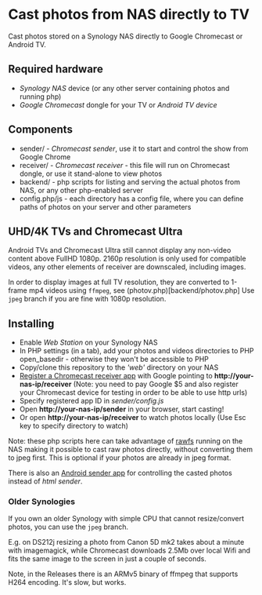 Cast photos from NAS directly to TV
===================================

Cast photos stored on a Synology NAS directly to Google Chromecast or Android TV.

## Required hardware

- *Synology NAS* device (or any other server containing photos and running php)
- *Google Chromecast* dongle for your TV or *Android TV device*

## Components

* sender/ - *Chromecast sender*, use it to start and control the show from Google Chrome
* receiver/ - *Chromecast receiver* - this file will run on Chromecast dongle, or use it stand-alone to view photos
* backend/ - php scripts for listing and serving the actual photos from NAS, or any other php-enabled server
* config.php/js - each directory has a config file, where you can define paths of photos on your server and other parameters

## UHD/4K TVs and Chromecast Ultra

Android TVs and Chromecast Ultra still cannot display any non-video content above FullHD 1080p.
2160p resolution is only used for compatible videos, any other elements of receiver are downscaled, including images.

In order to display images at full TV resolution, they are converted to 1-frame mp4 videos using `ffmpeg`, see (photov.php)[backend/photov.php]
Use `jpeg` branch if you are fine with 1080p resolution.

## Installing

- Enable *Web Station* on your Synology NAS
- In PHP settings (in a tab), add your photos and videos directories to PHP open_basedir - otherwise they won't be accessible to PHP
- Copy/clone this repository to the *'web'* directory on your NAS
- [Register a Chromecast receiver app](https://cast.google.com/publish/) with Google pointing to **http://your-nas-ip/receiver**
  (Note: you need to pay Google $5 and also register your Chromecast device for testing in order to be able to use http urls)
- Specify registered app ID in *sender/config.js*
- Open **http://your-nas-ip/sender** in your browser, start casting!
- Or open **http://your-nas-ip/receiver** to watch photos locally (Use Esc key to specify directory to watch)

Note: these php scripts here can take advantage of [rawfs](http://github.com/angryziber/rawfs) running on the NAS making it 
possible to cast raw photos directly, without converting them to jpeg first. This is optional if your photos are already 
in jpeg format.

There is also an [Android sender app](https://github.com/angryziber/synology-cast-photos-android) for controlling the casted photos instead of *html sender*.

### Older Synologies

If you own an older Synology with simple CPU that cannot resize/convert photos, you can use the `jpeg` branch. 

E.g. on DS212j resizing a photo from Canon 5D mk2 takes about a minute with imagemagick, while Chromecast downloads 2.5Mb
over local Wifi and fits the same image to the screen in just a couple of seconds.

Note, in the Releases there is an ARMv5 binary of ffmpeg that supports H264 encoding. It's slow, but works.
